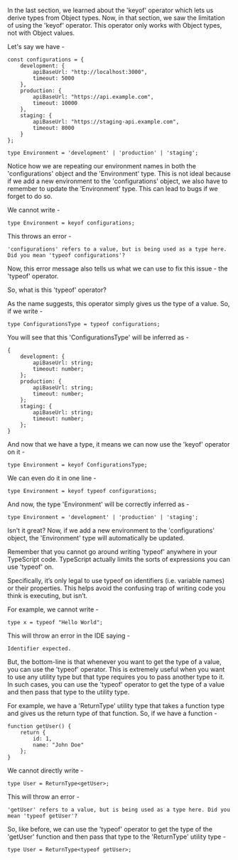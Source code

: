 In the last section, we learned about the 'keyof' operator which lets us derive types from Object types. Now, in that section, we saw the limitation of using the 'keyof' operator. This operator only works with Object types, not with Object values.

Let's say we have -

    const configurations = {
        development: {
            apiBaseUrl: "http://localhost:3000",
            timeout: 5000
        },
        production: {
            apiBaseUrl: "https://api.example.com",
            timeout: 10000
        },
        staging: {
            apiBaseUrl: "https://staging-api.example.com",
            timeout: 8000
        }
    };

    type Environment = 'development' | 'production' | 'staging';

Notice how we are repeating our environment names in both the 'configurations' object and the 'Environment' type. This is not ideal because if we add a new environment to the 'configurations' object, we also have to remember to update the 'Environment' type. This can lead to bugs if we forget to do so.

We cannot write -

    type Environment = keyof configurations;

This throws an error -

    'configurations' refers to a value, but is being used as a type here. Did you mean 'typeof configurations'?

Now, this error message also tells us what we can use to fix this issue - the 'typeof' operator.

So, what is this 'typeof' operator?

As the name suggests, this operator simply gives us the type of a value. So, if we write -

    type ConfigurationsType = typeof configurations;

You will see that this 'ConfigurationsType' will be inferred as -

    {
        development: {
            apiBaseUrl: string;
            timeout: number;
        };
        production: {
            apiBaseUrl: string;
            timeout: number;
        };
        staging: {
            apiBaseUrl: string;
            timeout: number;
        };
    }

And now that we have a type, it means we can now use the 'keyof' operator on it -

    type Environment = keyof ConfigurationsType;

We can even do it in one line -

    type Environment = keyof typeof configurations;

And now, the type 'Environment' will be correctly inferred as -

    type Environment = 'development' | 'production' | 'staging';

Isn't it great? Now, if we add a new environment to the 'configurations' object, the 'Environment' type will automatically be updated.

Remember that you cannot go around writing 'typeof' anywhere in your TypeScript code. TypeScript actually limits the sorts of expressions you can use 'typeof' on.

Specifically, it’s only legal to use typeof on identifiers (i.e. variable names) or their properties. This helps avoid the confusing trap of writing code you think is executing, but isn’t.

For example, we cannot write -

    type x = typeof "Hello World";

This will throw an error in the IDE saying -

    Identifier expected.

But, the bottom-line is that whenever you want to get the type of a value, you can use the 'typeof' operator. This is extremely useful when you want to use any utility type but that type requires you to pass another type to it. In such cases, you can use the 'typeof' operator to get the type of a value and then pass that type to the utility type.

For example, we have a 'ReturnType' utility type that takes a function type and gives us the return type of that function. So, if we have a function -

    function getUser() {
        return {
            id: 1,
            name: "John Doe"
        };
    }

We cannot directly write -

    type User = ReturnType<getUser>;

This will throw an error -

    'getUser' refers to a value, but is being used as a type here. Did you mean 'typeof getUser'?

So, like before, we can use the 'typeof' operator to get the type of the 'getUser' function and then pass that type to the 'ReturnType' utility type -

    type User = ReturnType<typeof getUser>;